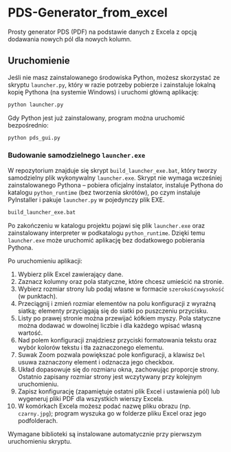 # PDS-Generator_from_excel

Prosty generator PDS (PDF) na podstawie danych z Excela z opcją dodawania nowych pól dla nowych kolumn.

## Uruchomienie

Jeśli nie masz zainstalowanego środowiska Python, możesz skorzystać ze
skryptu `launcher.py`, który w razie potrzeby pobierze i zainstaluje
lokalną kopię Pythona (na systemie Windows) i uruchomi główną aplikację:

```bash
python launcher.py
```

Gdy Python jest już zainstalowany, program można uruchomić bezpośrednio:

```bash
python pds_gui.py
```

### Budowanie samodzielnego `launcher.exe`

W repozytorium znajduje się skrypt `build_launcher_exe.bat`, który tworzy
samodzielny plik wykonywalny `launcher.exe`. Skrypt nie wymaga wcześniej
zainstalowanego Pythona – pobiera oficjalny instalator, instaluje Pythona
do katalogu `python_runtime` (bez tworzenia skrótów), po czym instaluje
PyInstaller i pakuje `launcher.py` w pojedynczy plik EXE.

```bash
build_launcher_exe.bat
```

Po zakończeniu w katalogu projektu pojawi się plik `launcher.exe` oraz
zainstalowany interpreter w podkatalogu `python_runtime`. Dzięki temu
`launcher.exe` może uruchomić aplikację bez dodatkowego pobierania
Pythona.

Po uruchomieniu aplikacji:

1. Wybierz plik Excel zawierający dane.
2. Zaznacz kolumny oraz pola statyczne, które chcesz umieścić na stronie.
3. Wybierz rozmiar strony lub podaj własne w formacie `szerokośćxwysokość` (w punktach).
4. Przeciągnij i zmień rozmiar elementów na polu konfiguracji z wyraźną siatką; elementy przyciągają się do siatki po puszczeniu przycisku.
5. Listy po prawej stronie można przewijać kółkiem myszy. Pola statyczne można dodawać w dowolnej liczbie i dla każdego wpisać własną wartość.
6. Nad polem konfiguracji znajdziesz przyciski formatowania tekstu oraz wybór kolorów tekstu i tła zaznaczonego elementu.
7. Suwak Zoom pozwala powiększać pole konfiguracji, a klawisz `Del` usuwa zaznaczony element i odznacza jego checkbox.
8. Układ dopasowuje się do rozmiaru okna, zachowując proporcje strony. Ostatnio zapisany rozmiar strony jest wczytywany przy kolejnym uruchomieniu.
9. Zapisz konfigurację (zapamiętuje ostatni plik Excel i ustawienia pól) lub wygeneruj pliki PDF dla wszystkich wierszy Excela.
10. W komórkach Excela możesz podać nazwę pliku obrazu (np. `czarny.jpg`); program wyszuka go w folderze pliku Excel oraz jego podfolderach.

Wymagane biblioteki są instalowane automatycznie przy pierwszym uruchomieniu skryptu.

